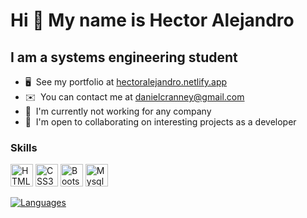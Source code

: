 Hi 👋 My name is Hector Alejandro
===============================

I am a systems engineering student
-----------------------------

*   🖥️  See my portfolio at [hectoralejandro.netlify.app](https://hectoralejandro.netlify.app/)
*   ✉️  You can contact me at [danielcranney@gmail.com](mailto:danielcranney@gmail.com)
*   🚀  I'm currently not working for any company
*   🤝  I'm open to collaborating on interesting projects as a developer
    
### Skills
<p align="left">
    <a href="https://developer.mozilla.org/en-US/docs/Glossary/HTML5" target="_blank" rel="noreferrer"><img src="https://raw.githubusercontent.com/danielcranney/readme-generator/main/public/icons/skills/html5-colored.svg" width="36" height="36" alt="HTML5" /></a>
    <a href="https://www.w3.org/TR/CSS/#css" target="_blank" rel="noreferrer"><img src="https://raw.githubusercontent.com/danielcranney/readme-generator/main/public/icons/skills/css3-colored.svg" width="36" height="36" alt="CSS3" /></a>
    <a href="https://getbootstrap.com/" target="_blank" rel="noreferrer"><img src="https://raw.githubusercontent.com/danielcranney/readme-generator/main/public/icons/skills/bootstrap-colored.svg" width="36" height="36" alt="Bootstrap" /></a>
    <a href="https://getbootstrap.com/" target="_blank" rel="noreferrer"><img src="https://raw.githubusercontent.com/danielcranney/readme-generator/main/public/icons/skills/mysql.svg" width="36" height="36" alt="Mysql" /></a>
</p>

<a href="https://github.com/Hector2221" align="center">
    <img src="https://github-readme-stats.vercel.app/api/top-langs/?username=Hector2221&langs_count=10&title_color=0891b2&text_color=ffffff&icon_color=0891b2&bg_color=1c1917&hide_border=true&locale=en&custom_title=Top%20%Languages" alt="Languages" />
</a>
